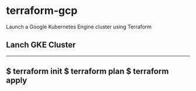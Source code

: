 # terraform-gcp

Launch a Google Kubernetes Engine cluster using Terraform

## Lanch GKE Cluster
---
$ terraform init
$ terraform plan
$ terraform apply
---
